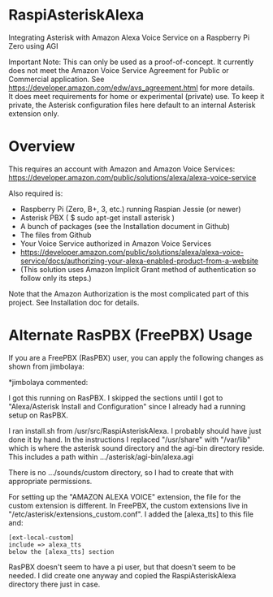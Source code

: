 # RaspiAsteriskAlexa
Integrating Asterisk with Amazon Alexa Voice Service on a Raspberry Pi Zero using AGI

Important Note: This can only be used as a proof-of-concept. It currently does not meet the Amazon Voice Service Agreement for Public or Commercial application. See https://developer.amazon.com/edw/avs_agreement.html for more details.  
It does meet requirements for home or experimental (private) use. To keep it private, the Asterisk configuration files here default to an internal Asterisk extension only.

# Overview
This requires an account with Amazon and Amazon Voice Services:
https://developer.amazon.com/public/solutions/alexa/alexa-voice-service

Also required is:
+ Raspberry Pi (Zero, B+, 3, etc.) running Raspian Jessie (or newer)
+ Asterisk PBX  ( $ sudo apt-get install asterisk ) 
+ A bunch of packages (see the Installation document in Github)
+ The files from Github
+ Your Voice Service authorized in Amazon Voice Services
+ https://developer.amazon.com/public/solutions/alexa/alexa-voice-service/docs/authorizing-your-alexa-enabled-product-from-a-website
+ (This solution uses Amazon Implicit Grant method of authentication so follow only its steps.)
  
Note that the Amazon Authorization is the most complicated part of this project. See Installation doc for details.


  
# Alternate RasPBX (FreePBX) Usage
If you are a FreePBX (RasPBX) user, you can apply the following changes as shown from jimbolaya:

*jimbolaya commented:

I got this running on RasPBX. I skipped the sections until I got to "Alexa/Asterisk Install and Configuration" since I already had a running setup on RasPBX.

I ran install.sh from /usr/src/RaspiAsteriskAlexa. I probably should have just done it by hand.
In the instructions I replaced "/usr/share" with "/var/lib" which is where the asterisk sound directory and the agi-bin directory reside. This includes a path within .../asterisk/agi-bin/alexa.agi

There is no .../sounds/custom directory, so I had to create that with appropriate permissions.

For setting up the "AMAZON ALEXA VOICE" extension, the file for the custom extension is different. In FreePBX, the custom extensions live in "/etc/asterisk/extensions_custom.conf". I added the [alexa_tts] to this file and:

    [ext-local-custom]
    include => alexa_tts
    below the [alexa_tts] section

RasPBX doesn't seem to have a pi user, but that doesn't seem to be needed. I did create one anyway and copied the RaspiAsteriskAlexa directory there just in case.

